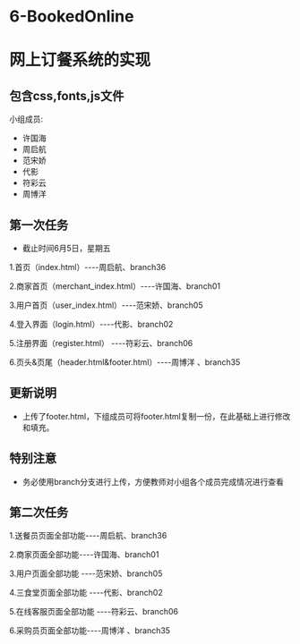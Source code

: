 # 6-BookedOnline
# 网上订餐系统的实现
## 包含css,fonts,js文件

小组成员:

- 许国海
- 周启航
- 范宋娇
- 代影
- 符彩云
- 周博洋

## 第一次任务

* 截止时间6月5日，星期五

1.首页（index.html）----周启航、branch36

2.商家首页（merchant_index.html）----许国海、branch01

3.用户首页（user_index.html）----范宋娇、branch05

4.登入界面（login.html）----代影、branch02

5.注册界面（register.html） ----符彩云、branch06

6.页头&页尾（header.html&footer.html）----周博洋 、branch35

## 更新说明

* 上传了footer.html，下组成员可将footer.html复制一份，在此基础上进行修改和填充。

## 特别注意
* 务必使用branch分支进行上传，方便教师对小组各个成员完成情况进行查看

## 第二次任务

1.送餐员页面全部功能----周启航、branch36

2.商家页面全部功能----许国海、branch01

3.用户页面全部功能 ----范宋娇、branch05

4.三食堂页面全部功能 ----代影、branch02

5.在线客服页面全部功能 ----符彩云、branch06

6.采购员页面全部功能----周博洋 、branch35